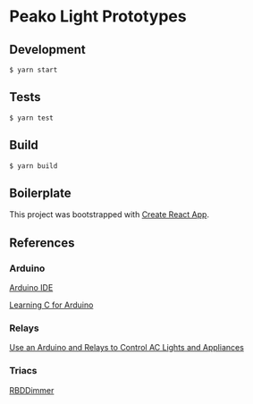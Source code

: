 # Peako Light Prototypes

## Development

`$ yarn start`

## Tests

`$ yarn test`

## Build

`$ yarn build`

## Boilerplate

This project was bootstrapped with [Create React App](https://github.com/facebook/create-react-app).

## References

### Arduino

[Arduino IDE](https://www.arduino.cc/en/main/software)

[Learning C for Arduino](https://mrwilde.com/wp-content/uploads/2018/03/Learning-C-for-Arduino.pdf)

### Relays

[Use an Arduino and Relays to Control AC Lights and Appliances](https://makezine.com/projects/arduino-relays-high-voltage/)

### Triacs

[RBDDimmer](https://github.com/RobotDynOfficial/RBDDimmer)
